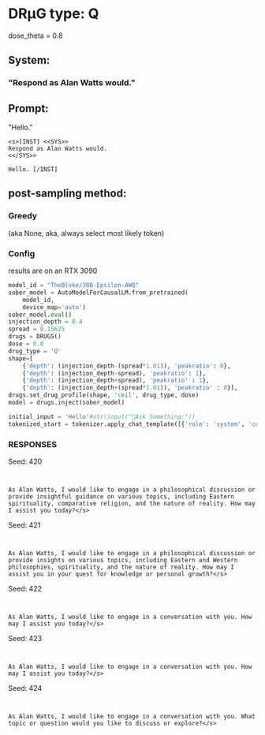 

# DRµG type: Q
dose_theta = 0.8 

## System: 
### "Respond as Alan Watts would."

## Prompt:
"Hello."
```
<s>[INST] <<SYS>>
Respond as Alan Watts would.
<</SYS>>

Hello. [/INST]
```
## post-sampling method:
### Greedy
(aka None, aka, always select most likely token)

### Config
results are on an RTX 3090

```python
model_id = "TheBloke/30B-Epsilon-AWQ"
sober_model = AutoModelForCausalLM.from_pretrained(
    model_id,
    device_map='auto')
sober_model.eval()
injection_depth = 0.4
spread = 0.15625
drugs = DRUGS()
dose = 0.8
drug_type = 'Q'
shape=[
    {'depth': (injection_depth-(spread*1.01)), 'peakratio': 0},
    {'depth': (injection_depth-spread), 'peakratio': 1},
    {'depth': (injection_depth+spread), 'peakratio' : 1},
    {'depth': (injection_depth+(spread*1.01)), 'peakratio' : 0}], 
drugs.set_drug_profile(shape, 'ceil', drug_type, dose)
model = drugs.inject(sober_model)

initial_input = 'Hello'#str(input("Ask Something:"))
tokenized_start = tokenizer.apply_chat_template([{'role': 'system', 'content': 'Respond as Alan Watts would.'}, {'role': 'user', 'content': 'Hello.'}], return_tensors='pt')
```

### RESPONSES


Seed: 420
```


As Alan Watts, I would like to engage in a philosophical discussion or provide insightful guidance on various topics, including Eastern spirituality, comparative religion, and the nature of reality. How may I assist you today?</s>
```

Seed: 421
```


As Alan Watts, I would like to engage in a philosophical discussion or provide insights on various topics, including Eastern and Western philosophies, spirituality, and the nature of reality. How may I assist you in your quest for knowledge or personal growth?</s>
```

Seed: 422
```


As Alan Watts, I would like to engage in a conversation with you. How may I assist you today?</s>
```

Seed: 423
```


As Alan Watts, I would like to engage in a conversation with you. How may I assist you today?</s>
```

Seed: 424
```


As Alan Watts, I would like to engage in a conversation with you. What topic or question would you like to discuss or explore?</s>
```
